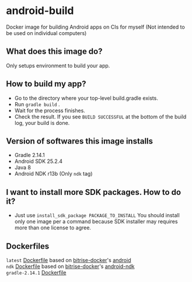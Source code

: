 # android-build
Docker image for building Android apps on CIs for myself (Not intended to be used on individual computers)    

## What does this image do?
Only setups environment to build your app.   

## How to build my app?
- Go to the directory where your top-level build.gradle exists.
- Run `gradle build` .
- Wait for the process finishes.
- Check the result. If you see `BUILD SUCCESSFUL` at the bottom of the build log, your build is done.

## Version of softwares this image installs
- Gradle 2.14.1
- Android SDK 25.2.4
- Java 8
- Android NDK r13b (Only `ndk` tag)

## I want to install more SDK packages. How to do it?
- Just use `install_sdk_package PACKAGE_TO_INSTALL`
You should install only one image per a command because SDK installer may requires more than one license to agree.   

## Dockerfiles
`latest` [Dockerfile](https://github.com/nao20010128nao/android-build/blob/master/Dockerfile) based on [bitrise-docker](https://github.com/bitrise-docker/)'s [android](https://github.com/bitrise-docker/android)    
`ndk` [Dockerfile](https://github.com/nao20010128nao/android-build/blob/master/ndk/Dockerfile) based on [bitrise-docker](https://github.com/bitrise-docker/)'s [android-ndk](https://github.com/bitrise-docker/android-ndk)    
`gradle-2.14.1` [Dockerfile](https://github.com/nao20010128nao/android-build/blob/master/gradle-2.14.1/Dockerfile)     
